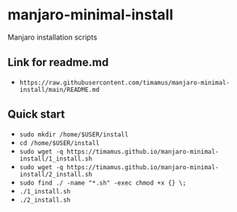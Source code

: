 # manjaro-minimal-install
Manjaro installation scripts

## Link for readme.md 

- `https://raw.githubusercontent.com/timamus/manjaro-minimal-install/main/README.md`

## Quick start

- `sudo mkdir /home/$USER/install`
- `cd /home/$USER/install`
- `sudo wget -q https://timamus.github.io/manjaro-minimal-install/1_install.sh`
- `sudo wget -q https://timamus.github.io/manjaro-minimal-install/2_install.sh`
- `sudo find ./ -name "*.sh" -exec chmod +x {} \;`
- `./1_install.sh`
- `./2_install.sh`
